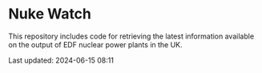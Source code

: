 # Nuke Watch

This repository includes code for retrieving the latest information available on the output of EDF nuclear power plants in the UK.

Last updated: 2024-06-15 08:11
